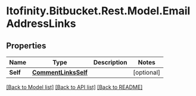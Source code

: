 # Itofinity.Bitbucket.Rest.Model.EmailAddressLinks
## Properties

Name | Type | Description | Notes
------------ | ------------- | ------------- | -------------
**Self** | [**CommentLinksSelf**](CommentLinksSelf.md) |  | [optional] 

[[Back to Model list]](../README.md#documentation-for-models) [[Back to API list]](../README.md#documentation-for-api-endpoints) [[Back to README]](../README.md)

